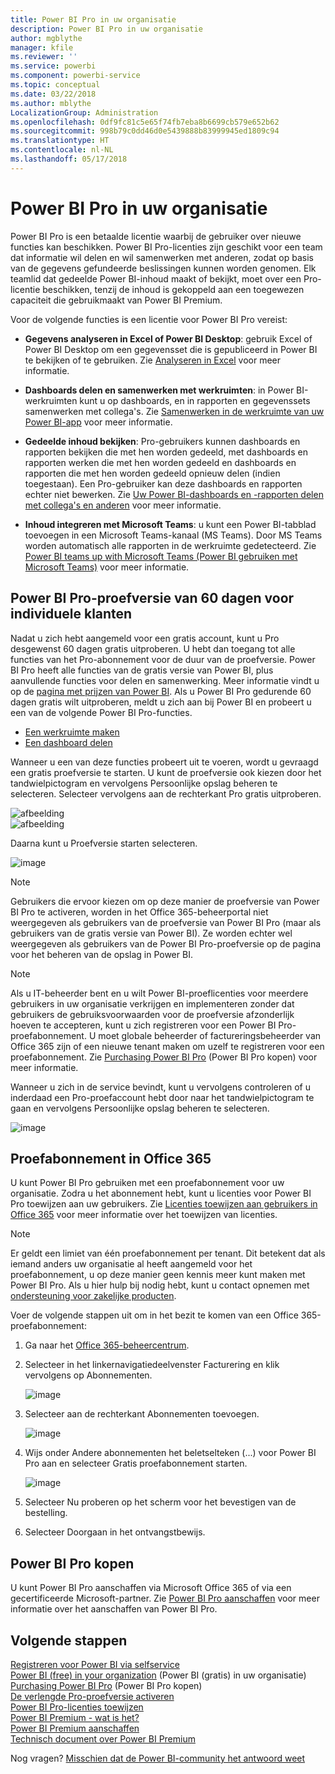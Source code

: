 ```yaml
---
title: Power BI Pro in uw organisatie
description: Power BI Pro in uw organisatie
author: mgblythe
manager: kfile
ms.reviewer: ''
ms.service: powerbi
ms.component: powerbi-service
ms.topic: conceptual
ms.date: 03/22/2018
ms.author: mblythe
LocalizationGroup: Administration
ms.openlocfilehash: 0df9fc81c5e65f74fb7eba8b6699cb579e652b62
ms.sourcegitcommit: 998b79c0dd46d0e5439888b83999945ed1809c94
ms.translationtype: HT
ms.contentlocale: nl-NL
ms.lasthandoff: 05/17/2018
---
```

# <a name="power-bi-pro-in-your-organization"></a>Power BI Pro in uw organisatie

Power BI Pro is een betaalde licentie waarbij de gebruiker over nieuwe functies kan beschikken. Power BI Pro-licenties zijn geschikt voor een team dat informatie wil delen en wil samenwerken met anderen, zodat op basis van de gegevens gefundeerde beslissingen kunnen worden genomen.  Elk teamlid dat gedeelde Power BI-inhoud maakt of bekijkt, moet over een Pro-licentie beschikken, tenzij de inhoud is gekoppeld aan een toegewezen capaciteit die gebruikmaakt van Power BI Premium.

Voor de volgende functies is een licentie voor Power BI Pro vereist:

* **Gegevens analyseren in Excel of Power BI Desktop**: gebruik Excel of Power BI Desktop om een gegevensset die is gepubliceerd in Power BI te bekijken of te gebruiken. Zie [Analyseren in Excel](service-analyze-in-excel.md) voor meer informatie.

* **Dashboards delen en samenwerken met werkruimten**: in Power BI-werkruimten kunt u op dashboards, en in rapporten en gegevenssets samenwerken met collega's. Zie [Samenwerken in de werkruimte van uw Power BI-app](service-collaborate-power-bi-workspace.md) voor meer informatie.

* **Gedeelde inhoud bekijken**: Pro-gebruikers kunnen dashboards en rapporten bekijken die met hen worden gedeeld, met dashboards en rapporten werken die met hen worden gedeeld en dashboards en rapporten die met hen worden gedeeld opnieuw delen (indien toegestaan). Een Pro-gebruiker kan deze dashboards en rapporten echter niet bewerken. Zie [Uw Power BI-dashboards en -rapporten delen met collega's en anderen](service-share-dashboards.md) voor meer informatie.

* **Inhoud integreren met Microsoft Teams**: u kunt een Power BI-tabblad toevoegen in een Microsoft Teams-kanaal (MS Teams). Door MS Teams worden automatisch alle rapporten in de werkruimte gedetecteerd. Zie [Power BI teams up with Microsoft Teams (Power BI gebruiken met Microsoft Teams)](https://powerbi.microsoft.com/en-us/blog/power-bi-teams-up-with-microsoft-teams/) voor meer informatie. 

## <a name="power-bi-pro-60-day-trial-for-individuals"></a>Power BI Pro-proefversie van 60 dagen voor individuele klanten

Nadat u zich hebt aangemeld voor een gratis account, kunt u Pro desgewenst 60 dagen gratis uitproberen. U hebt dan toegang tot alle functies van het Pro-abonnement voor de duur van de proefversie. Power BI Pro heeft alle functies van de gratis versie van Power BI, plus aanvullende functies voor delen en samenwerking. Meer informatie vindt u op de [pagina met prijzen van Power BI](https://powerbi.microsoft.com/en-us/pricing/). Als u Power BI Pro gedurende 60 dagen gratis wilt uitproberen, meldt u zich aan bij Power BI en probeert u een van de volgende Power BI Pro-functies.

* [Een werkruimte maken](service-create-distribute-apps.md)
* [Een dashboard delen](service-share-dashboards.md)

Wanneer u een van deze functies probeert uit te voeren, wordt u gevraagd een gratis proefversie te starten. U kunt de proefversie ook kiezen door het tandwielpictogram en vervolgens Persoonlijke opslag beheren te selecteren. Selecteer vervolgens aan de rechterkant Pro gratis uitproberen.

   ![afbeelding](media/service-power-bi-pro-in-your-organization/service-power-bi-pro-in-your-organization-01.png)
   </br>
   ![afbeelding](media/service-power-bi-pro-in-your-organization/service-power-bi-pro-in-your-organization-02.png)

Daarna kunt u Proefversie starten selecteren.

   ![image](media/service-power-bi-pro-in-your-organization/service-power-bi-pro-in-your-organization-03.png)

> [!NOTE]
> Gebruikers die ervoor kiezen om op deze manier de proefversie van Power BI Pro te activeren, worden in het Office 365-beheerportal niet weergegeven als gebruikers van de proefversie van Power BI Pro (maar als gebruikers van de gratis versie van Power BI). Ze worden echter wel weergegeven als gebruikers van de Power BI Pro-proefversie op de pagina voor het beheren van de opslag in Power BI.
>

> [!NOTE]
> Als u IT-beheerder bent en u wilt Power BI-proeflicenties voor meerdere gebruikers in uw organisatie verkrijgen en implementeren zonder dat gebruikers de gebruiksvoorwaarden voor de proefversie afzonderlijk hoeven te accepteren, kunt u zich registreren voor een Power BI Pro-proefabonnement. U moet globale beheerder of factureringsbeheerder van Office 365 zijn of een nieuwe tenant maken om uzelf te registreren voor een proefabonnement. Zie [Purchasing Power BI Pro](service-admin-purchasing-power-bi-pro.md) (Power BI Pro kopen) voor meer informatie.
>

Wanneer u zich in de service bevindt, kunt u vervolgens controleren of u inderdaad een Pro-proefaccount hebt door naar het tandwielpictogram te gaan en vervolgens Persoonlijke opslag beheren te selecteren.

   ![image](media/service-power-bi-pro-in-your-organization/service-power-bi-pro-in-your-organization-04.png)

## <a name="subscription-trial-in-office-365"></a>Proefabonnement in Office 365

U kunt Power BI Pro gebruiken met een proefabonnement voor uw organisatie. Zodra u het abonnement hebt, kunt u licenties voor Power BI Pro toewijzen aan uw gebruikers. Zie [Licenties toewijzen aan gebruikers in Office 365](https://support.office.com/en-us/article/assign-licenses-to-users-in-office-365-for-business-997596b5-4173-4627-b915-36abac6786dc?ui=en-US&rs=en-US&ad=US) voor meer informatie over het toewijzen van licenties.

> [!NOTE]
> Er geldt een limiet van één proefabonnement per tenant. Dit betekent dat als iemand anders uw organisatie al heeft aangemeld voor het proefabonnement, u op deze manier geen kennis meer kunt maken met Power BI Pro. Als u hier hulp bij nodig hebt, kunt u contact opnemen met [ondersteuning voor zakelijke producten](https://support.office.microsoft.com/en-us/article/contact-support-for-business-products-admin-help-32a17ca7-6fa0-4870-8a8d-e25ba4ccfd4b?CorrelationId=552bbf37-214f-4202-80cb-b94240dcd671&ui=en-US&rs=en-US&ad=US).
>

Voer de volgende stappen uit om in het bezit te komen van een Office 365-proefabonnement:

1. Ga naar het [Office 365-beheercentrum](https://portal.office.com/adminportal/home#/homepage).
2. Selecteer in het linkernavigatiedeelvenster Facturering en klik vervolgens op Abonnementen.

   ![image](media/service-power-bi-pro-in-your-organization/service-power-bi-pro-in-your-organization-05.png)

3. Selecteer aan de rechterkant Abonnementen toevoegen.

   ![image](media/service-power-bi-pro-in-your-organization/service-power-bi-pro-in-your-organization-06.png)

4. Wijs onder Andere abonnementen het beletselteken (...) voor Power BI Pro aan en selecteer Gratis proefabonnement starten.

   ![image](media/service-power-bi-pro-in-your-organization/service-power-bi-pro-in-your-organization-07.png) 

5. Selecteer Nu proberen op het scherm voor het bevestigen van de bestelling.
6. Selecteer Doorgaan in het ontvangstbewijs.

## <a name="purchasing-power-bi-pro"></a>Power BI Pro kopen

U kunt Power BI Pro aanschaffen via Microsoft Office 365 of via een gecertificeerde Microsoft-partner. Zie [Power BI Pro aanschaffen](service-admin-purchasing-power-bi-pro.md) voor meer informatie over het aanschaffen van Power BI Pro.

## <a name="next-steps"></a>Volgende stappen
[Registreren voor Power BI via selfservice](service-admin-signing-up-for-power-bi-with-a-new-office-365-trial.md)
<br/>
[Power BI (free) in your organization](service-admin-service-free-in-your-organization.md) (Power BI (gratis) in uw organisatie)
<br/>
[Purchasing Power BI Pro](service-admin-purchasing-power-bi-pro.md) (Power BI Pro kopen)
<br/>
[De verlengde Pro-proefversie activeren](service-extended-pro-trial.md)
<br/>
[Power BI Pro-licenties toewijzen](service-admin-assigning-power-bi-pro-licenses.md)
<br/>
[Power BI Premium - wat is het?](service-admin-premium-manage.md)
<br/>
[Power BI Premium aanschaffen](service-admin-premium-purchase.md)
<br/>
[Technisch document over Power BI Premium](https://aka.ms/pbipremiumwhitepaper)

Nog vragen? [Misschien dat de Power BI-community het antwoord weet](https://community.powerbi.com/)